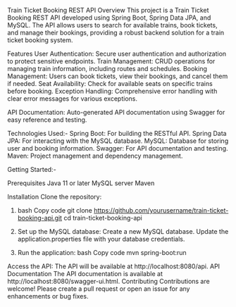 Train Ticket Booking REST API
Overview
This project is a Train Ticket Booking REST API developed using Spring Boot, Spring Data JPA, and MySQL. The API allows users to search for available trains, book tickets, and manage their bookings, providing a robust backend solution for a train ticket booking system.

Features
User Authentication: Secure user authentication and authorization to protect sensitive endpoints.
Train Management: CRUD operations for managing train information, including routes and schedules.
Booking Management: Users can book tickets, view their bookings, and cancel them if needed.
Seat Availability: Check for available seats on specific trains before booking.
Exception Handling: Comprehensive error handling with clear error messages for various exceptions.

API Documentation: Auto-generated API documentation using Swagger for easy reference and testing.

Technologies Used:-
Spring Boot: For building the RESTful API.
Spring Data JPA: For interacting with the MySQL database.
MySQL: Database for storing user and booking information.
Swagger: For API documentation and testing.
Maven: Project management and dependency management.

Getting Started:-

Prerequisites
Java 11 or later
MySQL server
Maven

Installation
Clone the repository:

1. bash
Copy code
git clone https://github.com/yourusername/train-ticket-booking-api.git
cd train-ticket-booking-api

2. Set up the MySQL database:
Create a new MySQL database.
Update the application.properties file with your database credentials.

3. Run the application:
bash
Copy code
mvn spring-boot:run

Access the API:
The API will be available at http://localhost:8080/api.
API Documentation
The API documentation is available at http://localhost:8080/swagger-ui.html.
Contributing
Contributions are welcome! Please create a pull request or open an issue for any enhancements or bug fixes.
